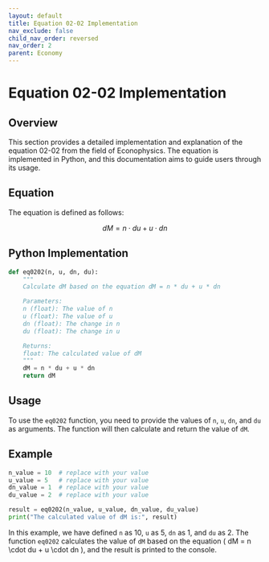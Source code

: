 ```yaml
---
layout: default
title: Equation 02-02 Implementation
nav_exclude: false
child_nav_order: reversed
nav_order: 2
parent: Economy
---
```


# Equation 02-02 Implementation

## Overview
This section provides a detailed implementation and explanation of the equation 02-02 from the field of Econophysics. The equation is implemented in Python, and this documentation aims to guide users through its usage.

## Equation
The equation is defined as follows:

$$
dM = n \cdot du + u \cdot dn
$$

## Python Implementation
```python
def eq0202(n, u, dn, du):
    """
    Calculate dM based on the equation dM = n * du + u * dn

    Parameters:
    n (float): The value of n
    u (float): The value of u
    dn (float): The change in n
    du (float): The change in u

    Returns:
    float: The calculated value of dM
    """
    dM = n * du + u * dn
    return dM
```

## Usage

To use the `eq0202` function, you need to provide the values of `n`, `u`, `dn`, and `du` as arguments. The function will then calculate and return the value of `dM`.

## Example

```python
n_value = 10  # replace with your value
u_value = 5   # replace with your value
dn_value = 1  # replace with your value
du_value = 2  # replace with your value

result = eq0202(n_value, u_value, dn_value, du_value)
print("The calculated value of dM is:", result)
```

In this example, we have defined `n` as 10, `u` as 5, `dn` as 1, and `du` as 2. The function `eq0202` calculates the value of `dM` based on the equation \( dM = n \cdot du + u \cdot dn \), and the result is printed to the console.
